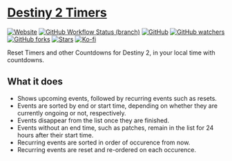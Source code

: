# [Destiny 2 Timers](https://costasak.github.io/d2-timers/)

[![Website](https://img.shields.io/website?url=https%3A%2F%2Fcostasak.github.io%2Fd2-timers%2F)](https://costasak.github.io/d2-timers/)
[![GitHub Workflow Status (branch)](https://img.shields.io/github/workflow/status/costasak/d2-timers/Node.js%20CI/main)](https://github.com/CostasAK/d2-timers/actions/workflows/node.js.yml)
[![GitHub](https://img.shields.io/github/license/costasak/d2-timers)](https://github.com/CostasAK/d2-timers/blob/main/LICENSE)
[![GitHub watchers](https://img.shields.io/github/watchers/costasak/d2-timers)](https://github.com/CostasAK/d2-timers)
[![GitHub forks](https://img.shields.io/github/forks/costasak/d2-timers)](https://github.com/CostasAK/d2-timers/network/members)
[![Stars](https://img.shields.io/github/stars/costasak/d2-timers)](https://github.com/CostasAK/d2-timers)
[![Ko-fi](https://img.shields.io/badge/ko--fi-CostasAK-F16061?logo=ko-fi)](https://ko-fi.com/CostasAK)

Reset Timers and other Countdowns for Destiny 2, in your local time with countdowns.

## What it does

- Shows upcoming events, followed by recurring events such as resets.
- Events are sorted by end or start time, depending on whether they are currently ongoing or not, respectively.
- Events disappear from the list once they are finished.
- Events without an end time, such as patches, remain in the list for 24 hours after their start time.
- Recurring events are sorted in order of occurence from now.
- Recurring events are reset and re-ordered on each occurence.
